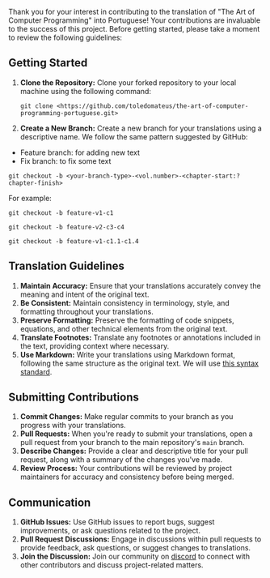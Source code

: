 
Thank you for your interest in contributing to the translation of "The Art of Computer Programming" into Portuguese! Your contributions are invaluable to the success of this project. Before getting started, please take a moment to review the following guidelines:

## Getting Started

1. **Clone the Repository:** Clone your forked repository to your local machine using the following command:
    
    ```
    git clone <https://github.com/toledomateus/the-art-of-computer-programming-portuguese.git>
    
    ```
    
2. **Create a New Branch:** Create a new branch for your translations using a descriptive name. We follow the same pattern suggested by GitHub:
- Feature branch: for adding new text
- Fix branch: to fix some text

```
git checkout -b <your-branch-type>-<vol.number>-<chapter-start:?chapter-finish>
```

For example:

```
git checkout -b feature-v1-c1

git checkout -b feature-v2-c3-c4

git checkout -b feature-v1-c1.1-c1.4
```

## Translation Guidelines

1. **Maintain Accuracy:** Ensure that your translations accurately convey the meaning and intent of the original text.
2. **Be Consistent:** Maintain consistency in terminology, style, and formatting throughout your translations.
3. **Preserve Formatting:** Preserve the formatting of code snippets, equations, and other technical elements from the original text.
4. **Translate Footnotes:** Translate any footnotes or annotations included in the text, providing context where necessary.
5. **Use Markdown:** Write your translations using Markdown format, following the same structure as the original text. We will use [this syntax standard](https://www.markdownguide.org/basic-syntax/).

## Submitting Contributions

1. **Commit Changes:** Make regular commits to your branch as you progress with your translations.
2. **Pull Requests:** When you're ready to submit your translations, open a pull request from your branch to the main repository's `main` branch.
3. **Describe Changes:** Provide a clear and descriptive title for your pull request, along with a summary of the changes you've made.
4. **Review Process:** Your contributions will be reviewed by project maintainers for accuracy and consistency before being merged.

## Communication

1. **GitHub Issues:** Use GitHub issues to report bugs, suggest improvements, or ask questions related to the project.
2. **Pull Request Discussions:** Engage in discussions within pull requests to provide feedback, ask questions, or suggest changes to translations.
3. **Join the Discussion:** Join our community on [discord](www.discord.com) to connect with other contributors and discuss project-related matters.